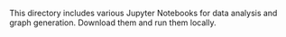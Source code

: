 This directory includes various Jupyter Notebooks for data analysis and graph generation. Download them and run them locally.
